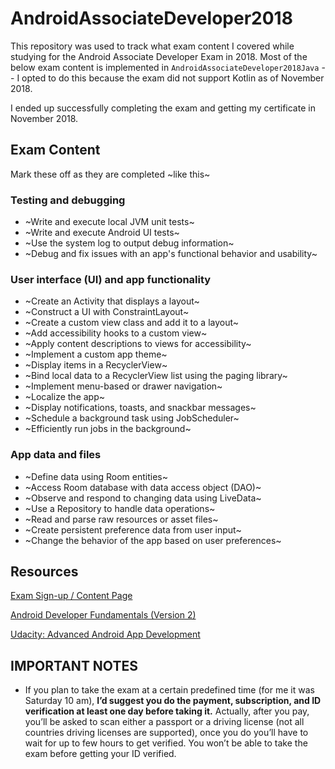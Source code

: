 # AndroidAssociateDeveloper2018

This repository was used to track what exam content I covered while studying for the Android Associate Developer Exam in 2018. Most of the below exam content is implemented in `AndroidAssociateDeveloper2018Java` -- I opted to do this because the exam did not support Kotlin as of November 2018.

I ended up successfully completing the exam and getting my certificate in November 2018.

## Exam Content

Mark these off as they are completed ~like this~

### Testing and debugging
- ~Write and execute local JVM unit tests~
- ~Write and execute Android UI tests~
- ~Use the system log to output debug information~
- ~Debug and fix issues with an app's functional behavior and usability~

### User interface (UI) and app functionality
- ~Create an Activity that displays a layout~
- ~Construct a UI with ConstraintLayout~
- ~Create a custom view class and add it to a layout~
- ~Add accessibility hooks to a custom view~
- ~Apply content descriptions to views for accessibility~
- ~Implement a custom app theme~
- ~Display items in a RecyclerView~
- ~Bind local data to a RecyclerView list using the paging library~
- ~Implement menu-based or drawer navigation~
- ~Localize the app~
- ~Display notifications, toasts, and snackbar messages~
- ~Schedule a background task using JobScheduler~
- ~Efficiently run jobs in the background~

### App data and files
- ~Define data using Room entities~
- ~Access Room database with data access object (DAO)~
- ~Observe and respond to changing data using LiveData~
- ~Use a Repository to handle data operations~
- ~Read and parse raw resources or asset files~
- ~Create persistent preference data from user input~
- ~Change the behavior of the app based on user preferences~

## Resources

[Exam Sign-up / Content Page](https://developers.google.com/training/certification/associate-android-developer/)

[Android Developer Fundamentals (Version 2)](https://google-developer-training.github.io/android-developer-fundamentals-course-concepts-v2/)

[Udacity: Advanced Android App Development](https://classroom.udacity.com/courses/ud855)

## IMPORTANT NOTES

- If you plan to take the exam at a certain predefined time (for me it was Saturday 10 am), **I’d suggest you do the payment, subscription, and ID verification at least one day before taking it.** Actually, after you pay, you’ll be asked to scan either a passport or a driving license (not all countries driving licenses are supported), once you do you’ll have to wait for up to few hours to get verified. You won’t be able to take the exam before getting your ID verified.


